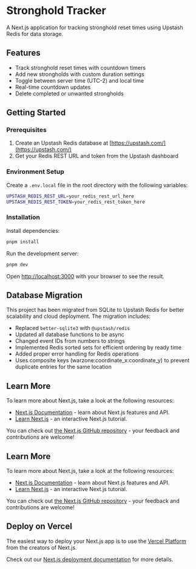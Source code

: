 # Stronghold Tracker

A Next.js application for tracking stronghold reset times using Upstash Redis for data storage.

## Features

- Track stronghold reset times with countdown timers
- Add new strongholds with custom duration settings
- Toggle between server time (UTC-2) and local time
- Real-time countdown updates
- Delete completed or unwanted strongholds

## Getting Started

### Prerequisites

1. Create an Upstash Redis database at [https://upstash.com/](https://upstash.com/)
2. Get your Redis REST URL and token from the Upstash dashboard

### Environment Setup

Create a `.env.local` file in the root directory with the following variables:

```bash
UPSTASH_REDIS_REST_URL=your_redis_rest_url_here
UPSTASH_REDIS_REST_TOKEN=your_redis_rest_token_here
```

### Installation

Install dependencies:

```bash
pnpm install
```

Run the development server:

```bash
pnpm dev
```

Open [http://localhost:3000](http://localhost:3000) with your browser to see the result.

## Database Migration

This project has been migrated from SQLite to Upstash Redis for better scalability and cloud deployment. The migration includes:

- Replaced `better-sqlite3` with `@upstash/redis`
- Updated all database functions to be async
- Changed event IDs from numbers to strings
- Implemented Redis sorted sets for efficient ordering by ready time
- Added proper error handling for Redis operations
- Uses composite keys (warzone:coordinate_x:coordinate_y) to prevent duplicate entries for the same location

## Learn More

To learn more about Next.js, take a look at the following resources:

- [Next.js Documentation](https://nextjs.org/docs) - learn about Next.js features and API.
- [Learn Next.js](https://nextjs.org/learn) - an interactive Next.js tutorial.

You can check out [the Next.js GitHub repository](https://github.com/vercel/next.js) - your feedback and contributions are welcome!

## Learn More

To learn more about Next.js, take a look at the following resources:

- [Next.js Documentation](https://nextjs.org/docs) - learn about Next.js features and API.
- [Learn Next.js](https://nextjs.org/learn) - an interactive Next.js tutorial.

You can check out [the Next.js GitHub repository](https://github.com/vercel/next.js) - your feedback and contributions are welcome!

## Deploy on Vercel

The easiest way to deploy your Next.js app is to use the [Vercel Platform](https://vercel.com/new?utm_medium=default-template&filter=next.js&utm_source=create-next-app&utm_campaign=create-next-app-readme) from the creators of Next.js.

Check out our [Next.js deployment documentation](https://nextjs.org/docs/app/building-your-application/deploying) for more details.
